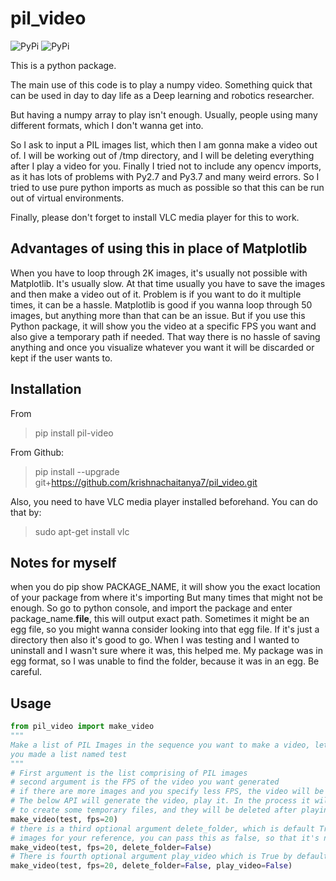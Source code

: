 # pil_video
![PyPi](https://github.com/krishnachaitanya7/pil_video/workflows/PyPi/badge.svg)
![PyPi](https://github.com/krishnachaitanya7/pil_video/workflows/Flake8%20Status/badge.svg)

This is a python package. 

The main use of this code is to play a numpy video. Something quick that can be used in day to day life as a 
Deep learning and robotics researcher.

But having a numpy array to play isn't enough. Usually, people using many different formats, which I don't wanna get into.

So I ask to input a PIL images list, which then I am gonna make a video out of. I will be working out of /tmp
directory, and I will be deleting everything after I play a video for you. Finally I tried not to include any
opencv imports, as it has lots of problems with Py2.7 and Py3.7 and many weird errors. So I tried to use pure
python imports as much as possible so that this can be run out of virtual environments.

Finally, please don't forget to install VLC media player for this to work.

## Advantages of using this in place of Matplotlib
When you have to loop through 2K images, it's usually not possible with Matplotlib. It's usually slow. At that time usually you have to save the images and then make a video out of it. Problem is if you want to do it multiple times,
it can be a hassle. Matplotlib is good if you wanna loop through 50 images, but anything more than that can be an issue. But if you use this Python package, it will show you the video at a specific FPS you want and also give a temporary path if needed. That way there is no hassle of saving anything and once you visualize whatever you want it will be discarded or kept if the user wants to.

## Installation
From 

> pip install pil-video

From Github: 

> pip install --upgrade git+https://github.com/krishnachaitanya7/pil_video.git

Also, you need to have VLC media player installed beforehand. You can do that by:

> sudo apt-get install vlc

## Notes for myself
when you do pip show PACKAGE_NAME, it will show you the exact location of your package from where it's importing
But many times that might not be enough. So go to python console, and import the package and enter package_name.__file__, this will output exact path. Sometimes it might be an egg file, so you might wanna consider looking into that egg file. If it's just a directory then also it's good to go. When I was testing and I wanted to uninstall and 
I wasn't sure where it was, this helped me. My package was in egg format, so I was unable to find the folder, because it was in an egg. Be careful.

## Usage
```python
from pil_video import make_video
"""
Make a list of PIL Images in the sequence you want to make a video, let's say 
you made a list named test
"""
# First argument is the list comprising of PIL images
# second argument is the FPS of the video you want generated
# if there are more images and you specify less FPS, the video will be longer
# The below API will generate the video, play it. In the process it will use your /tmp directory
# to create some temporary files, and they will be deleted after playing the video. 
make_video(test, fps=20)
# there is a third optional argument delete_folder, which is default True, but if you wanna have the video as well as 
# images for your reference, you can pass this as false, so that it's not deleted automatically
make_video(test, fps=20, delete_folder=False)
# There is fourth optional argument play_video which is True by default. If that's passed as False, then the video will not be played. Used in scenarios where you are working in a remote terminal and you don't X forwarding to your PC
make_video(test, fps=20, delete_folder=False, play_video=False)
```
